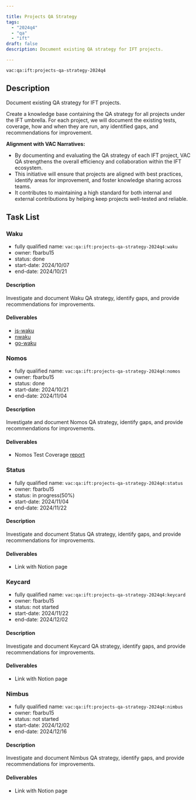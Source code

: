 ```yaml
---

title: Projects QA Strategy  
tags:
  - "2024q4"
  - "qa"
  - "ift"  
draft: false  
description: Document existing QA strategy for IFT projects.

---
```


`vac:qa:ift:projects-qa-strategy-2024q4`

## Description
Document existing QA strategy for IFT projects.

Create a knowledge base containing the QA strategy for all projects under the IFT umbrella.
For each project, we will document the existing tests, coverage, how and when they are run,
any identified gaps, and recommendations for improvement.

**Alignment with VAC Narratives:**
- By documenting and evaluating the QA strategy of each IFT project,
  VAC QA strengthens the overall efficiency and collaboration within the IFT ecosystem.
- This initiative will ensure that projects are aligned with best practices,
  identify areas for improvement, and foster knowledge sharing across teams.
- It contributes to maintaining a high standard for both internal and external contributions
  by helping keep projects well-tested and reliable.

## Task List

### Waku

* fully qualified name: `vac:qa:ift:projects-qa-strategy-2024q4:waku`
* owner: fbarbu15
* status: done
* start-date: 2024/10/07
* end-date: 2024/10/21

#### Description
Investigate and document Waku QA strategy,
identify gaps, and provide recommendations for improvements.

#### Deliverables
* [js-waku](https://www.notion.so/JS-WAKU-VAC-QA-Testing-Coverage-Report-11f8f96fb65c8075acb1f10415916d51)
* [nwaku](https://www.notion.so/NWAKU-VAC-QA-Testing-Coverage-Report-1238f96fb65c80c7bb3ced6d72421a35)
* [go-waku](https://www.notion.so/GO-WAKU-VAC-QA-Testing-Coverage-Report-1228f96fb65c80de9667e708e2583963)

### Nomos

* fully qualified name: `vac:qa:ift:projects-qa-strategy-2024q4:nomos`
* owner: fbarbu15
* status: done
* start-date: 2024/10/21
* end-date: 2024/11/04

#### Description
Investigate and document Nomos QA strategy,
identify gaps, and provide recommendations for improvements.

#### Deliverables
* Nomos Test Coverage [report](https://www.notion.so/Nomos-VAC-QA-Test-Coverage-Report-12e8f96fb65c807d8c45dd2dce6df31b)

### Status

* fully qualified name: `vac:qa:ift:projects-qa-strategy-2024q4:status`
* owner: fbarbu15
* status: in progress(50%)
* start-date: 2024/11/04
* end-date: 2024/11/22

#### Description
Investigate and document Status QA strategy,
identify gaps, and provide recommendations for improvements.

#### Deliverables
* Link with Notion page

### Keycard

* fully qualified name: `vac:qa:ift:projects-qa-strategy-2024q4:keycard`
* owner: fbarbu15
* status: not started
* start-date: 2024/11/22
* end-date: 2024/12/02

#### Description
Investigate and document Keycard QA strategy,
identify gaps, and provide recommendations for improvements.

#### Deliverables
* Link with Notion page

### Nimbus

* fully qualified name: `vac:qa:ift:projects-qa-strategy-2024q4:nimbus`
* owner: fbarbu15
* status: not started
* start-date: 2024/12/02
* end-date: 2024/12/16

#### Description
Investigate and document Nimbus QA strategy,
identify gaps, and provide recommendations for improvements.

#### Deliverables
* Link with Notion page

